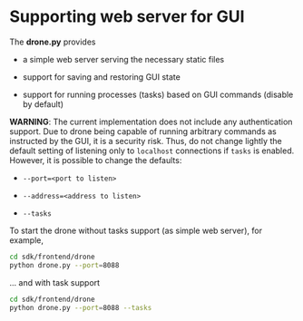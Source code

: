 # Supporting web server for GUI

The **drone.py** provides

- a simple web server serving the necessary static files

- support for saving and restoring GUI state

- support for running processes (tasks) based on GUI commands (disable by default)

**WARNING**: The current implementation does not include any authentication
support. Due to drone being capable of running arbitrary commands as instructed
by the GUI, it is a security risk. Thus, do not change lightly the default setting of
listening only to `localhost` connections if `tasks` is enabled.
However, it is possible to change the defaults:

- `--port=<port to listen>`

- `--address=<address to listen>`

- `--tasks`


To start the drone without tasks support (as simple web server), for example,

```bash
cd sdk/frontend/drone
python drone.py --port=8088
```

... and with task support

```bash
cd sdk/frontend/drone
python drone.py --port=8088 --tasks
```
